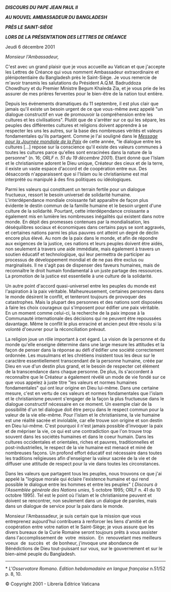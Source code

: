 ***DISCOURS DU PAPE JEAN PAUL II***

***AU NOUVEL AMBASSADEUR DU BANGLADESH***

***PRÈS LE SAINT-SIÈGE***

***LORS DE LA PRÉSENTATION DES LETTRES DE CRÉANCE***

Jeudi 6 décembre 2001

*Monsieur l'Ambassadeur,*

C'est avec un grand plaisir que je vous accueille au Vatican et que j'accepte les Lettres de Créance qui vous nomment Ambassadeur extraordinaire et plénipotentiaire du Bangladesh près le Saint-Siège. Je vous remercie de m'avoir transmis les salutations du Président A.Q.M. Badruddoza Chowdhury et du Premier Ministre Begum Khaleda Zia, et je vous prie de les assurer de mes prières ferventes pour le bien-être de la nation tout entière.

Depuis les événements dramatiques du 11 septembre, il est plus clair que jamais qu'il existe un besoin urgent de ce que vous-même avez appelé "un dialogue constructif en vue de promouvoir la compréhension entre les cultures et les civilisations". Plutôt que de s'arrêter sur ce qui les sépare, les peuples des différentes cultures et religions doivent apprendre à se respecter les uns les autres, sur la base des nombreuses vérités et valeurs fondamentales qu'ils partagent. Comme je l'ai souligné dans le [*Message pour la Journée mondiale de la Paix*](/content/john-paul-ii/fr/messages/peace/documents/hf_jp-ii_mes_20011211_xxxv-world-day-for-peace.html) de cette année, "le dialogue entre les cultures \[...\] repose sur la conscience qu'il existe des valeurs communes à toutes les cultures parce qu'elles sont enracinées dans la nature de la personne" (n. 16; *ORLF n. 51 du 19 décembre 2001*). Etant donné que l'Islam et le christianisme adorent le Dieu unique, Créateur des cieux et de la terre, il existe un vaste espace d'accord et de coopération entre eux. Des désaccords n'apparaissent que si l'Islam ou le christianisme est mal interprété ou manipulé à des fins politiques ou idéologiques.

Parmi les valeurs qui constituent un terrain fertile pour un dialogue fructueux, ressort le besoin universel de solidarité humaine. L'interdépendance mondiale croissante fait apparaître de façon plus évidente le destin commun de la famille humaine et le besoin urgent d'une culture de la solidarité. Pourtant, cette interdépendance croissante a également mis en lumière les nombreuses inégalités qui existent dans notre monde. En dépit des promesses contenues par la mondialisation, les déséquilibres sociaux et économiques dans certains pays se sont aggravés, et certaines nations parmi les plus pauvres ont atteint un degré de déclin encore plus élevé. Au nom de la paix dans le monde, et afin de répondre aux exigences de la justice, ces nations et leurs peuples doivent être aidés, non seulement à travers une aide immédiate, mais également à travers un soutien éducatif et technologique, qui leur permettra de participer au processus de développement mondial et de ne pas être exclus ou marginalisés. Il ne s'agit pas de dispenser des faveurs humaines, mais de reconnaître le droit humain fondamental à un juste partage des ressources. La promotion de la justice est essentielle à une culture de la solidarité.

Un autre point d'accord quasi-universel entre les peuples du monde est l'aspiration à la paix véritable. Malheureusement, certaines personnes dans le monde désirent le conflit, et tenteront toujours de provoquer des catastrophes. Mais la plupart des personnes et des nations sont disposées à faire les choix courageux qui s'imposent pour édifier une paix véritable. En un moment comme celui-ci, la recherche de la paix impose à la Communauté internationale des décisions qui ne peuvent être repoussées davantage. Même le conflit le plus enraciné et ancien peut être résolu si la volonté d'oeuvrer pour la réconciliation prévaut.

La religion joue un rôle important à cet égard. La vision de la personne et du monde qu'elle enseigne détermine dans une large mesure les attitudes et la façon de penser dans la réponse au défi d'édifier une société correctement ordonnée. Les musulmans et les chrétiens insistent tous les deux sur le caractère essentiellement transcendant de la personne humaine, créée par Dieu en vue d'un destin plus grand, et le besoin de respecter cet élément de la transcendance dans chaque personne. De plus, ils s'accordent à reconnaître que le Créateur a également révélé un mode de vie fondé sur ce que vous appelez à juste titre "les valeurs et normes humaines fondamentales" qui ont leur origine en Dieu lui-même. Dans une certaine mesure, c'est en vertu de ces valeurs et normes fondamentales que l'islam et le christianisme peuvent s'engager de la façon la plus fructueuse dans le dialogue constructif nécessaire en ce moment. Un exemple clair de la possibilité d'un tel dialogue doit être perçu dans le respect commun pour la valeur de la vie elle-même. Pour l'islam et le christianisme, la vie humaine est une réalité sacrée et inviolable, car elle trouve son origine et son destin en Dieu lui-même. C'est pourquoi il n'est jamais possible d'invoquer la paix et de mépriser la vie, ce qui est une contradiction que l'on trouve trop souvent dans les sociétés humaines et dans le coeur humain. Dans les cultures occidentales et orientales, riches et pauvres, traditionnelles et post-industrielles, le respect de la vie humaine est menacé et miné de nombreuses façons. Un profond effort éducatif est nécessaire dans toutes les traditions religieuses afin d'enseigner la valeur sacrée de la vie et de diffuser une attitude de respect pour la vie dans toutes les circonstances.

Dans les valeurs que partagent tous les peuples, nous trouvons ce que j'ai appelé la "logique morale qui éclaire l'existence humaine et qui rend possible le dialogue entre les hommes et entre les peuples" ( *Discours à l'Assemblée générale des Nations unies*, 5 octobre 1995; ORLF n. 41 du 10 octobre 1995). Tel est le point où l'islam et le christianisme peuvent et doivent se rencontrer, non seulement dans un dialogue de paroles, mais dans un dialogue de service pour la paix dans le monde.

Monsieur l'Ambassadeur, je suis certain que la mission que vous entreprenez aujourd'hui contribuera à renforcer les liens d'amitié et de coopération entre votre nation et le Saint-Siège; je vous assure que les divers bureaux de la Curie Romaine seront toujours prêts à vous assister dans l'accomplissement de  votre  mission.  En  renouvelant mes meilleurs  voeux  de  succès  et  de bonheur, j'invoque une abondance de Bénédictions de Dieu tout-puissant sur vous, sur le gouvernement et sur le bien-aimé peuple du Bangladesh.

* * *

\* *L'Osservatore Romano. Edition hebdomadaire en langue française* n.51/52 p. 8, 10.

© Copyright 2001 - Libreria Editrice Vaticana